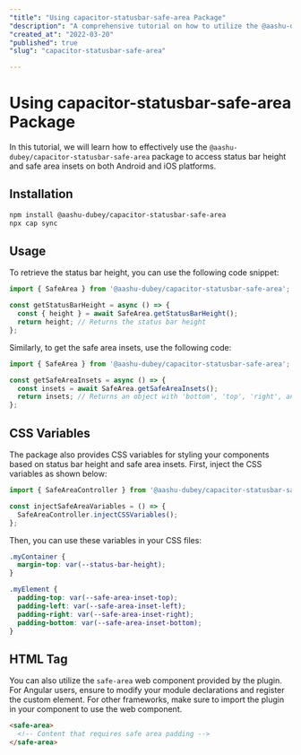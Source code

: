 ```yaml
---
"title": "Using capacitor-statusbar-safe-area Package"
"description": "A comprehensive tutorial on how to utilize the @aashu-dubey/capacitor-statusbar-safe-area package to get status bar height and safe area insets on Android & iOS."
"created_at": "2022-03-20"
"published": true
"slug": "capacitor-statusbar-safe-area"

---
```


# Using capacitor-statusbar-safe-area Package

In this tutorial, we will learn how to effectively use the `@aashu-dubey/capacitor-statusbar-safe-area` package to access status bar height and safe area insets on both Android and iOS platforms.

## Installation

```bash
npm install @aashu-dubey/capacitor-statusbar-safe-area
npx cap sync
```

## Usage

To retrieve the status bar height, you can use the following code snippet:

```typescript
import { SafeArea } from '@aashu-dubey/capacitor-statusbar-safe-area';

const getStatusBarHeight = async () => {
  const { height } = await SafeArea.getStatusBarHeight();
  return height; // Returns the status bar height
};
```

Similarly, to get the safe area insets, use the following code:

```typescript
import { SafeArea } from '@aashu-dubey/capacitor-statusbar-safe-area';

const getSafeAreaInsets = async () => {
  const insets = await SafeArea.getSafeAreaInsets();
  return insets; // Returns an object with 'bottom', 'top', 'right', and 'left' values
};
```

## CSS Variables

The package also provides CSS variables for styling your components based on status bar height and safe area insets. First, inject the CSS variables as shown below:

```typescript
import { SafeAreaController } from '@aashu-dubey/capacitor-statusbar-safe-area';

const injectSafeAreaVariables = () => {
  SafeAreaController.injectCSSVariables();
};
```

Then, you can use these variables in your CSS files:

```scss
.myContainer {
  margin-top: var(--status-bar-height);
}

.myElement {
  padding-top: var(--safe-area-inset-top);
  padding-left: var(--safe-area-inset-left);
  padding-right: var(--safe-area-inset-right);
  padding-bottom: var(--safe-area-inset-bottom);
}
```

## HTML Tag

You can also utilize the `safe-area` web component provided by the plugin. For Angular users, ensure to modify your module declarations and register the custom element. For other frameworks, make sure to import the plugin in your component to use the web component.

```html
<safe-area>
  <!-- Content that requires safe area padding -->
</safe-area>
```
```
